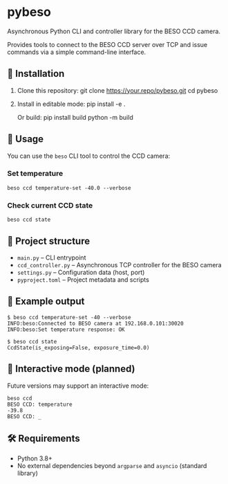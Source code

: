 # pybeso

Asynchronous Python CLI and controller library for the BESO CCD camera.

Provides tools to connect to the BESO CCD server over TCP and issue commands via a simple command-line interface.

## 🔧 Installation

1. Clone this repository:
    git clone https://your.repo/pybeso.git
    cd pybeso

2. Install in editable mode:
    pip install -e .

   Or build:
    pip install build
    python -m build

## 🚀 Usage

You can use the `beso` CLI tool to control the CCD camera:

### Set temperature
    beso ccd temperature-set -40.0 --verbose

### Check current CCD state
    beso ccd state

## 🧠 Project structure

- `main.py` – CLI entrypoint
- `ccd_controller.py` – Asynchronous TCP controller for the BESO camera
- `settings.py` – Configuration data (host, port)
- `pyproject.toml` – Project metadata and scripts

## 🧪 Example output

    $ beso ccd temperature-set -40 --verbose
    INFO:beso:Connected to BESO camera at 192.168.0.101:30020
    INFO:beso:Set temperature response: OK

    $ beso ccd state
    CcdState(is_exposing=False, exposure_time=0.0)

## 🔄 Interactive mode (planned)

Future versions may support an interactive mode:

    beso ccd
    BESO CCD: temperature
    -39.8
    BESO CCD: _

## 🛠 Requirements

- Python 3.8+
- No external dependencies beyond `argparse` and `asyncio` (standard library)